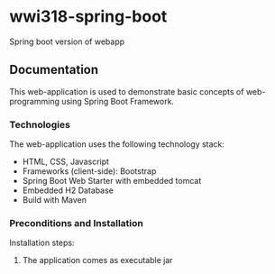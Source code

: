 # wwi318-spring-boot
Spring boot version of webapp

## Documentation
This web-application is used to demonstrate basic concepts of web-programming using Spring Boot Framework.

### Technologies
The web-application uses the following technology stack:
* HTML, CSS, Javascript
* Frameworks (client-side): Bootstrap
* Spring Boot Web Starter with embedded tomcat
* Embedded H2 Database
* Build with Maven
### Preconditions and Installation

Installation steps:
1. The application comes as executable jar 

